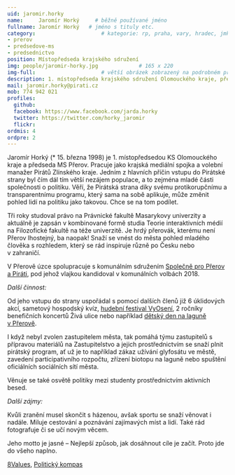 ```yaml
---
uid: jaromir.horky
name:     Jaromír Horký     # běžně používané jméno
fullname: Jaromír Horký   # jméno s tituly etc.
category:                     # kategorie: rp, praha, vary, hradec, jmk, senat
- prerov
- predsedove-ms
- predsednictvo
position: Místopředseda krajského sdružení
img: people/jaromir-horky.jpg             # 165 x 220
img-full:                     # větší obrázek zobrazený na podrobném profilu
description: 1. místopředseda krajského sdružení Olomouckého kraje, předseda místního sdružení Přerov                # kratký popis, max 160 znaků
mail: jaromir.horky@pirati.cz
mob: 774 942 021
profiles:
  github:
  facebook: https://www.facebook.com/jarda.horky     
  twitter: https://twitter.com/horky_jaromir       
  flickr:
ordmis: 4
ordpre: 2
---
```

Jaromír Horký (* 15. března 1998) je 1. místopředsedou KS Olomouckého kraje a předseda MS Přerov. Pracuje jako krajská mediální spojka a volební manažer Pirátů Zlínského kraje. Jedním z hlavních příčin vstupu do Pirátské strany byl čím dál tím větší nezájem populace, a to zejména mladé části společnosti o politiku. Věří, že Pirátská strana díky svému protikorupčnímu a transparentnímu programu, který sama na sobě aplikuje, může změnit pohled lidí na politiku jako takovou. Chce se na tom podílet.

Tři roky studoval právo na Právnické fakultě Masarykovy univerzity a aktuálně je zapsán v kombinované formě studia Teorie interaktivních médií na Filozofické fakultě na téže univerzitě. Je hrdý přerovák, kterému není Přerov lhostejný, ba naopak! Snaží se vnést do města pohled mladého člověka s rozhledem, který se rád inspiruje různě po Česku nebo v zahraničí. 

V Přerově úzce spolupracuje s komunálním sdružením [Společně pro Přerov a Piráti](https://www.facebook.com/spolecneproprerov/090), pod jehož vlajkou kandidoval v komunálních volbách 2018. 

*Další činnost:*

Od jeho vstupu do strany uspořádal s pomocí dalších členů již 6 úklidových akcí, sametový hospodský kvíz, [hudební festival VyOsení](https://www.facebook.com/Prerovsko/photos/?tab=album&album_id=2001702189931162), 2 ročníky benefičních koncertů Živá ulice nebo například [dětský den na laguně v Přerově](https://olomoucky.pirati.cz/tiskove-zpravy/v-prerove-se-o-vikendu-deti-vydaly-po-stopach-piratskeho-pokladu.html).

I když nebyl zvolen zastupitelem města, tak pomáhá týmu zastupitelů s přípravou materiálů na Zastupitelstvo a jejich prostřednictvím se snaží plnit pirátský program, ať už je to například zákaz užívání glyfosátu ve městě, zavedení participativního rozpočtu, zřízení biotopu na laguně nebo spuštění oficiálních sociálních sítí města. 

Věnuje se také osvětě politiky mezi studenty prostřednictvím aktivních besed. 

*Další zájmy:*

Kvůli zranění musel skončit s házenou, avšak sportu se snaží věnovat i nadále. Miluje cestování a poznávání zajímavých míst a lidí. Také rád fotografuje či se učí novým věcem.

Jeho motto je jasné – Nejlepší způsob, jak dosáhnout cíle je začít. Proto jde do všeho naplno.

[8Values](https://interaktivni.rozhlas.cz/data/polkviz/results.html?e=56.1&d=72.9&g=77.3&s=81.7), [Politický kompas](https://drive.google.com/file/d/1UpRFUhTPiJujsO2qmb09z8ejKERflZIU/view?usp=sharing)

